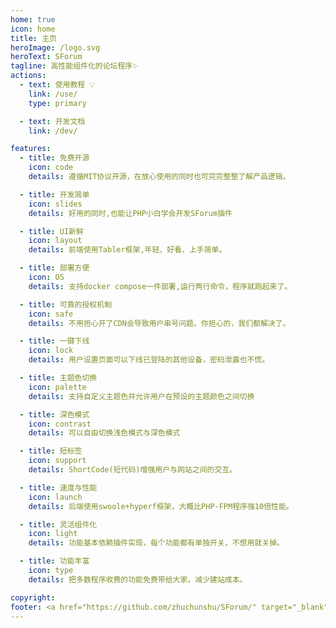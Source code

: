 ```yaml
---
home: true
icon: home
title: 主页
heroImage: /logo.svg
heroText: SForum
tagline: 高性能组件化的论坛程序✨
actions:
  - text: 使用教程 💡
    link: /use/
    type: primary

  - text: 开发文档
    link: /dev/

features:
  - title: 免费开源
    icon: code
    details: 遵循MIT协议开源，在放心使用的同时也可完完整整了解产品逻辑。

  - title: 开发简单
    icon: slides
    details: 好用的同时,也能让PHP小白学会开发SForum插件

  - title: UI新鲜
    icon: layout
    details: 前端使用Tabler框架,年轻、好看、上手简单。

  - title: 部署方便
    icon: OS
    details: 支持docker compose一件部署,运行两行命令，程序就跑起来了。

  - title: 可靠的授权机制
    icon: safe
    details: 不用担心开了CDN会导致用户串号问题。你担心的，我们都解决了。

  - title: 一键下线
    icon: lock
    details: 用户设置页面可以下线已登陆的其他设备，密码泄露也不慌。

  - title: 主题色切换
    icon: palette
    details: 支持自定义主题色并允许用户在预设的主题颜色之间切换

  - title: 深色模式
    icon: contrast
    details: 可以自由切换浅色模式与深色模式

  - title: 短标签
    icon: support
    details: ShortCode(短代码)增强用户与网站之间的交互。

  - title: 速度与性能
    icon: launch
    details: 后端使用swoole+hyperf框架，大概比PHP-FPM程序强10倍性能。

  - title: 灵活组件化
    icon: light
    details: 功能基本依赖插件实现，每个功能都有单独开关，不想用就关掉。

  - title: 功能丰富
    icon: type
    details: 把多数程序收费的功能免费带给大家，减少建站成本。

copyright: 
footer: <a href="https://github.com/zhuchunshu/SForum/" target="_blank">SForum</a> | MIT 协议, 版权所有 © 2021-present RunPod.Cn | CDN赞助商 <a href="https://my.farcdn.net/">FarCdn</a>
---
```

